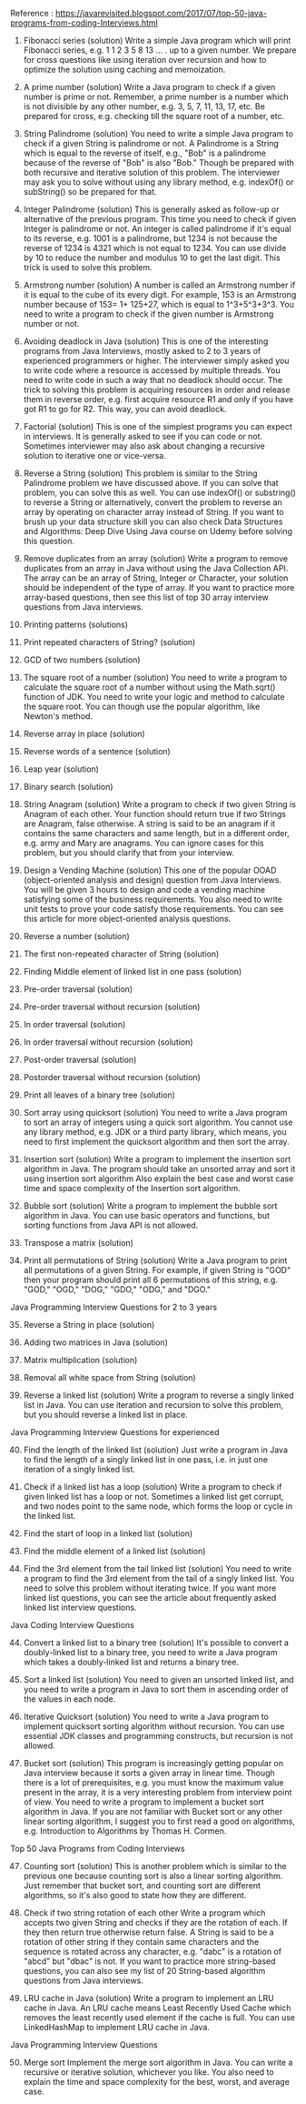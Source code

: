 
Reference : https://javarevisited.blogspot.com/2017/07/top-50-java-programs-from-coding-Interviews.html

1. Fibonacci series (solution)
Write a simple Java program which will print Fibonacci series, e.g. 1 1 2 3 5 8 13 ... . up to a given number. We prepare for cross questions like using iteration over recursion and how to optimize the solution using caching and memoization.

2. A prime number (solution)
Write a Java program to check if a given number is prime or not. Remember, a prime number is a number which is not divisible by any other number, e.g. 3, 5, 7, 11, 13, 17, etc. Be prepared for cross, e.g. checking till the square root of a number, etc.

3. String Palindrome (solution)
You need to write a simple Java program to check if a given String is palindrome or not. A Palindrome is a String which is equal to the reverse of itself, e.g., "Bob" is a palindrome because of the reverse of "Bob" is also "Bob."  Though be prepared with both recursive and iterative solution of this problem. The interviewer may ask you to solve without using any library method, e.g. indexOf() or subString() so be prepared for that.




4. Integer Palindrome (solution)
This is generally asked as follow-up or alternative of the previous program. This time you need to check if given Integer is palindrome or not. An integer is called palindrome if it's equal to its reverse, e.g. 1001 is a palindrome, but 1234 is not because the reverse of 1234 is 4321 which is not equal to 1234. You can use divide by 10 to reduce the number and modulus 10 to get the last digit. This trick is used to solve this problem.

5. Armstrong number (solution)
A number is called an Armstrong number if it is equal to the cube of its every digit. For example, 153 is an Armstrong number because of 153= 1+ 125+27, which is equal to 1^3+5^3+3^3. You need to write a program to check if the given number is Armstrong number or not.


6. Avoiding deadlock in Java (solution)
This is one of the interesting programs from Java Interviews, mostly asked to 2 to 3 years of experienced programmers or higher. The interviewer simply asked you to write code where a resource is accessed by multiple threads. You need to write code in such a way that no deadlock should occur. The trick to solving this problem is acquiring resources in order and release them in reverse order, e.g. first acquire resource R1 and only if you have got R1 to go for R2. This way, you can avoid deadlock.




7. Factorial (solution)
This is one of the simplest programs you can expect in interviews. It is generally asked to see if you can code or not. Sometimes interviewer may also ask about changing a recursive solution to iterative one or vice-versa.

8. Reverse a String (solution)
This problem is similar to the String Palindrome problem we have discussed above. If you can solve that problem, you can solve this as well. You can use indexOf() or substring() to reverse a String or alternatively, convert the problem to reverse an array by operating on character array instead of String. If you want to brush up your data structure skill you can also check Data Structures and Algorithms: Deep Dive Using Java course on Udemy before solving this question.


9. Remove duplicates from an array (solution)
Write a program to remove duplicates from an array in Java without using the Java Collection API. The array can be an array of String, Integer or Character, your solution should be independent of the type of array. If you want to practice more array-based questions, then see this list of top 30 array interview questions from Java interviews.

10. Printing patterns (solutions)

11. Print repeated characters of String? (solution)

12. GCD of two numbers (solution)

13. The square root of a number (solution)
You need to write a program to calculate the square root of a number without using the Math.sqrt() function of JDK. You need to write your logic and method to calculate the square root. You can though use the popular algorithm, like Newton's method.

14. Reverse array in place (solution)

15. Reverse words of a sentence (solution)

16. Leap year (solution)

17. Binary search (solution)

18. String Anagram (solution)
Write a program to check if two given String is Anagram of each other. Your function should return true if two Strings are Anagram, false otherwise. A string is said to be an anagram if it contains the same characters and same length, but in a different order, e.g. army and Mary are anagrams. You can ignore cases for this problem, but you should clarify that from your interview.





19. Design a Vending Machine (solution)
This one of the popular OOAD (object-oriented analysis and design) question from Java Interviews. You will be given 3 hours to design and code a vending machine satisfying some of the business requirements. You also need to write unit tests to prove your code satisfy those requirements. You can see this article for more object-oriented analysis questions.

20. Reverse a number (solution)

21. The first non-repeated character of String (solution)

22. Finding Middle element of linked list in one pass (solution)

23. Pre-order traversal (solution)

24. Pre-order traversal without recursion (solution)

25. In order traversal (solution)

26. In order traversal without recursion (solution)

27. Post-order traversal (solution)

28. Postorder traversal without recursion (solution)

29. Print all leaves of a binary tree (solution)


30. Sort array using quicksort (solution)
You need to write a Java program to sort an array of integers using a quick sort algorithm. You cannot use any library method, e.g. JDK or a third party library, which means, you need to first implement the quicksort algorithm and then sort the array.




31. Insertion sort (solution)
Write a program to implement the insertion sort algorithm in Java. The program should take an unsorted array and sort it using insertion sort algorithm Also explain the best case and worst case time and space complexity of the Insertion sort algorithm.

32. Bubble sort (solution)
Write a program to implement the bubble sort algorithm in Java. You can use basic operators and functions, but sorting functions from Java API is not allowed.

33. Transpose a matrix (solution)

34. Print all permutations of String (solution)
Write a Java program to print all permutations of a given String. For example, if given String is "GOD" then your program should print all 6 permutations of this string, e.g. "GOD," "OGD," "DOG," "GDO," "ODG," and "DGO."

Java Programming Interview Questions for 2 to 3 years


35. Reverse a String in place (solution)

36. Adding two matrices in Java (solution)

37. Matrix multiplication (solution)

38. Removal all white space from String (solution)

39. Reverse a linked list (solution)
Write a program to reverse a singly linked list in Java. You can use iteration and recursion to solve this problem, but you should reverse a linked list in place.

Java Programming Interview Questions for experienced


40. Find the length of the linked list (solution)
Just write a program in Java to find the length of a singly linked list in one pass, i.e. in just one iteration of a singly linked list.


41. Check if a linked list has a loop (solution)
Write a program to check if given linked list has a loop or not. Sometimes a linked list get corrupt, and two nodes point to the same node, which forms the loop or cycle in the linked list.

42. Find the start of loop in a linked list (solution)

43. Find the middle element of a linked list (solution)

44. Find the 3rd element from the tail linked list (solution)
You need to write a program to find the 3rd element from the tail of a singly linked list. You need to solve this problem without iterating twice. If you want more linked list questions, you can see the article about frequently asked linked list interview questions.

Java Coding Interview Questions



44. Convert a linked list to a binary tree (solution)
It's possible to convert a doubly-linked list to a binary tree, you need to write a Java program which takes a doubly-linked list and returns a binary tree.


45. Sort a linked list (solution)
You need to given an unsorted linked list, and you need to write a program in Java to sort them in ascending order of the values in each node.


46. Iterative Quicksort (solution)
You need to write a Java program to implement quicksort sorting algorithm without recursion. You can use essential JDK classes and programming constructs, but recursion is not allowed.


46. Bucket sort (solution)
This program is increasingly getting popular on Java interview because it sorts a given array in linear time. Though there is a lot of prerequisites, e.g. you must know the maximum value present in the array, it is a very interesting problem from interview point of view. You need to write a program to implement a bucket sort algorithm in Java. If you are not familiar with Bucket sort or any other linear sorting algorithm, I suggest you to first read a good on algorithms, e.g. Introduction to Algorithms by Thomas H. Cormen.

Top 50 Java Programs from Coding Interviews



47. Counting sort (solution)
This is another problem which is similar to the previous one because counting sort is also a linear sorting algorithm. Just remember that bucket sort, and counting sort are different algorithms, so it's also good to state how they are different.


48. Check if two string rotation of each other
Write a program which accepts two given String and checks if they are the rotation of each. If they then return true otherwise return false. A String is said to be a rotation of other string if they contain same characters and the sequence is rotated across any character, e.g. "dabc" is a rotation of "abcd" but "dbac" is not.  If you want to practice more string-based questions, you can also see my list of 20 String-based algorithm questions from Java interviews.


49. LRU cache in Java (solution)
Write a program to implement an LRU cache in Java.  An LRU cache means Least Recently Used Cache which removes the least recently used element if the cache is full. You can use LinkedHashMap to implement LRU cache in Java.

Java Programming Interview Questions



50. Merge sort
Implement the merge sort algorithm in Java. You can write a recursive or iterative solution, whichever you like. You also need to explain the time and space complexity for the best, worst, and average case.